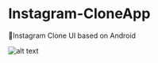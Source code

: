 # Instagram-CloneApp
📸Instagram Clone UI based on Android


![alt text](https://user-images.githubusercontent.com/23638184/45514801-125c5180-b7af-11e8-8dd7-48372cd1e584.JPG)
